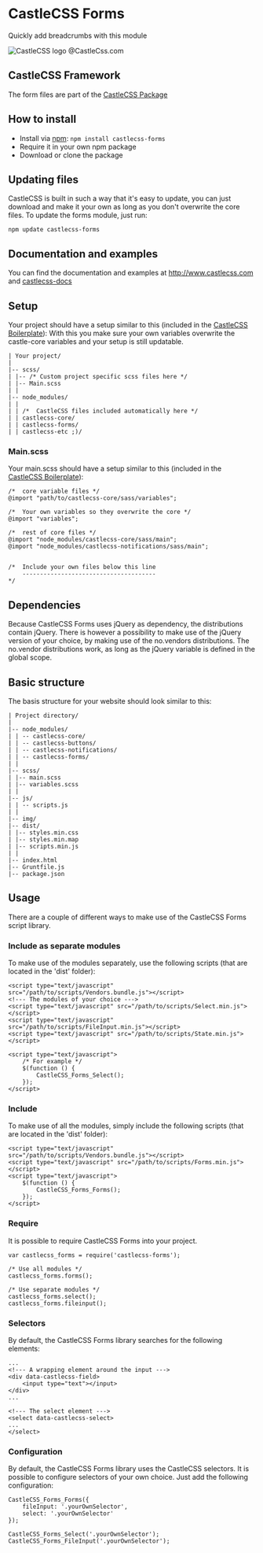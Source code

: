 # CastleCSS Forms
Quickly add breadcrumbs with this module

![CastleCSS logo @CastleCss.com](https://www.doordarius.nl/castlecss-logo-250.png)

## CastleCSS Framework
The form files are part of the [CastleCSS Package](https://github.com/CastleCSS/castlecss)

## How to install
- Install via [npm](https://www.npmjs.com/): ```npm install castlecss-forms```
- Require it in your own npm package
- Download or clone the package

## Updating files
CastleCSS is built in such a way that it's easy to update, you can just download and make it your own as long as you don't overwrite the core files. To update the forms module, just run:

```npm update castlecss-forms```

## Documentation and examples
You can find the documentation and examples at http://www.castlecss.com and [castlecss-docs](https://github.com/CastleCSS/castlecss-docs)


## Setup
Your project should have a setup similar to this (included in the [CastleCSS Boilerplate](https://github.com/CastleCSS/castlecss-boilerplate)):
With this you make sure your own variables overwrite the castle-core variables and your setup is still updatable.

```
| Your project/
|
|-- scss/ 
| |-- /* Custom project specific scss files here */
| |-- Main.scss
| |
|-- node_modules/
| | 
| | /*	CastleCSS files included automatically here */
| | castlecss-core/
| | castlecss-forms/
| | castlecss-etc ;)/
```

### Main.scss
Your main.scss should have a setup similar to this (included in the [CastleCSS Boilerplate](https://github.com/CastleCSS/castlecss-boilerplate)):

```
/*  core variable files */
@import "path/to/castlecss-core/sass/variables";

/*  Your own variables so they overwrite the core */
@import "variables";

/*  rest of core files */
@import "node_modules/castlecss-core/sass/main";
@import "node_modules/castlecss-notifications/sass/main";

 
/*  Include your own files below this line
    --------------------------------------
*/
```

## Dependencies
Because CastleCSS Forms uses jQuery as dependency, the distributions contain jQuery. There is however a possibility to make use of the jQuery version of your choice, by making use of the no.vendors distributions.
The no.vendor distributions work, as long as the jQuery variable is defined in the global scope.

## Basic structure
The basis structure for your website should look similar to this:

```
| Project directory/
|
|-- node_modules/
| | -- castlecss-core/
| | -- castlecss-buttons/
| | -- castlecss-notifications/
| | -- castlecss-forms/
| | 
|-- scss/
| |-- main.scss
| |-- variables.scss
| |
|-- js/
| | -- scripts.js
| |
|-- img/
|-- dist/
| |-- styles.min.css
| |-- styles.min.map
| |-- scripts.min.js
| |
|-- index.html
|-- Gruntfile.js
|-- package.json
```

## Usage
There are a couple of different ways to make use of the CastleCSS Forms script library.

### Include as separate modules
To make use of the modules separately, use the following scripts (that are located in the 'dist' folder):

```
<script type="text/javascript" src="/path/to/scripts/Vendors.bundle.js"></script>
<!--- The modules of your choice --->
<script type="text/javascript" src="/path/to/scripts/Select.min.js"></script>
<script type="text/javascript" src="/path/to/scripts/FileInput.min.js"></script>
<script type="text/javascript" src="/path/to/scripts/State.min.js"></script>

<script type="text/javascript">
	/* For example */
	$(function () {
		CastleCSS_Forms_Select();
	});
</script>
```

### Include
To make use of all the modules, simply include the following scripts (that are located in the 'dist' folder):

```
<script type="text/javascript" src="/path/to/scripts/Vendors.bundle.js"></script>
<script type="text/javascript" src="/path/to/scripts/Forms.min.js"></script>
<script type="text/javascript">
	$(function () {
		CastleCSS_Forms_Forms();
	});
</script>
```

### Require
It is possible to require CastleCSS Forms into your project.

```
var castlecss_forms = require('castlecss-forms');

/* Use all modules */
castlecss_forms.forms();

/* Use separate modules */
castlecss_forms.select();
castlecss_forms.fileinput();
```

### Selectors
By default, the CastleCSS Forms library searches for the following elements:

```
...
<!--- A wrapping element around the input --->
<div data-castlecss-field> 
	<input type="text"></input>
</div>
...

<!--- The select element --->
<select data-castlecss-select>
...
</select>
```

### Configuration
By default, the CastleCSS Forms library uses the CastleCSS selectors.
It is possible to configure selectors of your own choice. Just add the following configuration:

```
CastleCSS_Forms_Forms({
	fileInput: '.yourOwnSelector',
	select: '.yourOwnSelector'
});

CastleCSS_Forms_Select('.yourOwnSelector');
CastleCSS_Forms_FileInput('.yourOwnSelector');
```
